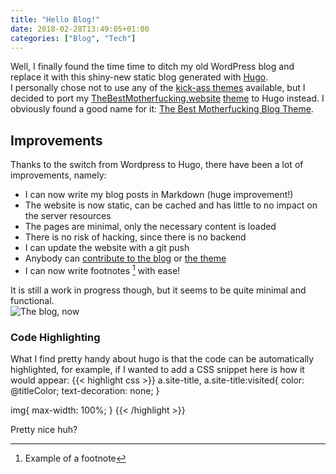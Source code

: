 ```yaml
---
title: "Hello Blog!"
date: 2018-02-28T13:49:05+01:00
categories: ["Blog", "Tech"]
---
```


Well, I finally found the time time to ditch my old WordPress blog and replace it with this shiny-new
static blog generated with [Hugo](https://gohugo.io/).  
I personally chose not to use any of the [kick-ass themes](https://themes.gohugo.io/) available, but I decided to port my [TheBestMotherfucking.website](https://thebestmotherfucking.website/) [theme](https://github.com/denysvitali/thebestmotherfuckingwebsite) to
Hugo instead. I obviously found a good name for it: [The Best Motherfucking Blog Theme](https://github.com/denysvitali/hugo-thebestmotherfuckingblog).  
<!--more-->

## Improvements  
  
Thanks to the switch from Wordpress to Hugo, there have been a lot of improvements, namely:  
  
- I can now write my blog posts in Markdown (huge improvement!)  
- The website is now static, can be cached and has little to no impact on the server resources  
- The pages are minimal, only the necessary content is loaded  
- There is no risk of hacking, since there is no backend  
- I can update the website with a git push  
- Anybody can [contribute to the blog](https://github.com/denysvitali/denvit-blog) or [the theme](https://github.com/denysvitali/hugo-thebestmotherfuckingblog)  
- I can now write footnotes [^1] with ease!    
  
It is still a work in progress though, but it seems to be quite minimal and functional.  
![The blog, now](/blog/2018/03/hello-blog-1.jpg)

### Code Highlighting
What I find pretty handy about hugo is that the code can be automatically highlighted,
for example, if I wanted to add a CSS snippet here is how it would appear:
{{< highlight css >}}
a.site-title, a.site-title:visited{
  color: @titleColor;
  text-decoration: none;
}

img{
  max-width: 100%;
}
{{< /highlight >}}

Pretty nice huh?

[^1]: Example of a footnote